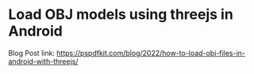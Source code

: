 # Load OBJ models using threejs in Android
Blog Post link: https://pspdfkit.com/blog/2022/how-to-load-obj-files-in-android-with-threejs/

